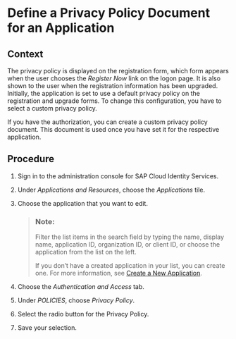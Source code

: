 <!-- loio96111183bf734776bfbec21f3d5f5a5a -->

# Define a Privacy Policy Document for an Application



## Context

The privacy policy is displayed on the registration form, which form appears when the user chooses the *Register Now* link on the logon page. It is also shown to the user when the registration information has been upgraded. Initially, the application is set to use a default privacy policy on the registration and upgrade forms. To change this configuration, you have to select a custom privacy policy.

If you have the authorization, you can create a custom privacy policy document. This document is used once you have set it for the respective application.



## Procedure

1.  Sign in to the administration console for SAP Cloud Identity Services.

2.  Under *Applications and Resources*, choose the *Applications* tile.

3.  Choose the application that you want to edit.

    > ### Note:  
    > Filter the list items in the search field by typing the name, display name, application ID, organization ID, or client ID, or choose the application from the list on the left.
    > 
    > If you don’t have a created application in your list, you can create one. For more information, see [Create a New Application](create-a-new-application-0d4b255.md).

4.  Choose the *Authentication and Access* tab.

5.  Under *POLICIES*, choose *Privacy Policy*.

6.  Select the radio button for the Privacy Policy.

7.  Save your selection.


